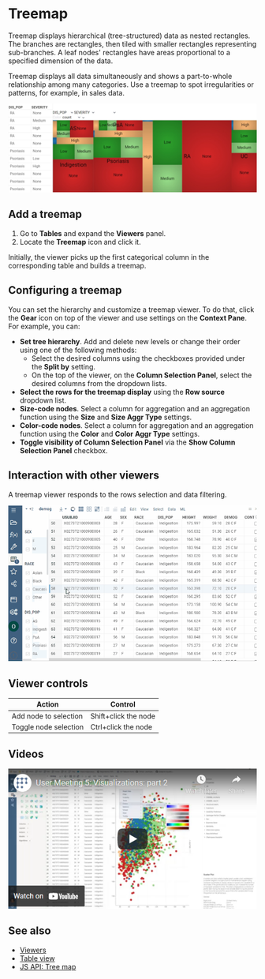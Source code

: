 <!-- TITLE: Treemap -->
<!-- SUBTITLE: -->

# Treemap

Treemap displays hierarchical (tree-structured) data as nested rectangles. The
branches are rectangles, then tiled with smaller rectangles representing
sub-branches. A leaf nodes' rectangles have areas proportional to a specified
dimension of the data.

Treemap displays all data simultaneously and shows a part-to-whole relationship
among many categories. Use a treemap to spot irregularities or patterns, for
example, in sales data.

![Treemap ](../viewers/treemap.png "Treemap")

## Add a treemap

1. Go to **Tables** and expand the **Viewers** panel.
1. Locate the **Treemap** icon and click it.

Initially, the viewer picks up the first categorical column in the corresponding
table and builds a treemap.

## Configuring a treemap

You can set the hierarchy and customize a treemap viewer. To do that, click the
**Gear** icon on top of the viewer and use settings on the **Context Pane**. For
example, you can:

* **Set tree hierarchy**. Add and delete new levels or change their order using
  one of the following methods:
  * Select the desired columns using the checkboxes provided under the **Split
    by** setting.
  * On the top of the viewer, on the **Column Selection Panel**, select the
    desired columns from the dropdown lists.
* **Select the rows for the treemap display** using the **Row source** dropdown
  list.
* **Size-code nodes**. Select a column for aggregation and an aggregation
  function using the **Size**  and **Size Aggr Type** settings.
* **Color-code nodes**. Select a column for aggregation and an aggregation
  function using the **Color** and **Color Aggr Type** settings.
* **Toggle visibility of Column Selection Panel** via the **Show Column
  Selection Panel** checkbox.

## Interaction with other viewers

A treemap viewer responds to the rows selection and data filtering.

![Treemap](treemap.gif)

## Viewer controls

|      Action                           |         Control             |
|-------------------------------------|-----------------------|
| Add node to selection           | Shift+click the node|
| Toggle node selection           | Ctrl+click the node |

## Videos

[![Tree Map](../../uploads/youtube/visualizations2.png "Open on Youtube")](https://www.youtube.com/watch?v=7MBXWzdC0-I&t=2544s)

## See also

* [Viewers](../viewers.md)
* [Table view](../../datagrok/table-view.md)
* [JS API: Tree map](https://public.datagrok.ai/js/samples/ui/viewers/types/tree-map)
